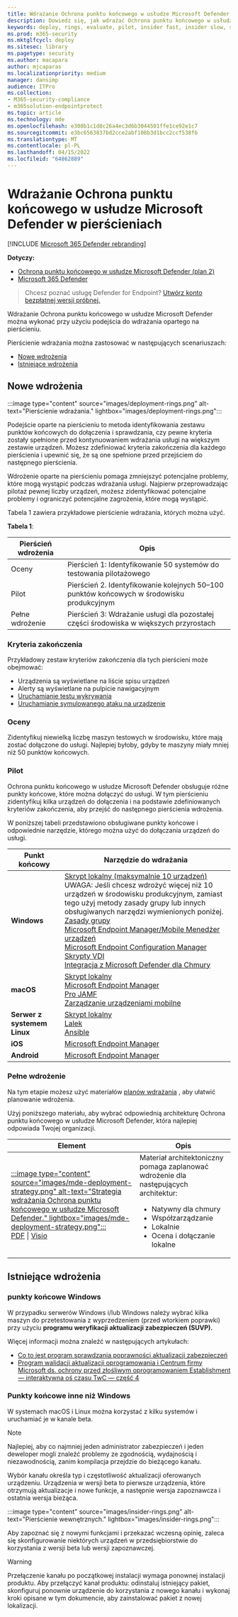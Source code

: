 ```yaml
---
title: Wdrażanie Ochrona punktu końcowego w usłudze Microsoft Defender w pierścieniach
description: Dowiedz się, jak wdrażać Ochrona punktu końcowego w usłudze Microsoft Defender w pierścieniach
keywords: deploy, rings, evaluate, pilot, insider fast, insider slow, setup, onboard, phase, deployment, deploying, adoption, configuring
ms.prod: m365-security
ms.mktglfcycl: deploy
ms.sitesec: library
ms.pagetype: security
ms.author: macapara
author: mjcaparas
ms.localizationpriority: medium
manager: dansimp
audience: ITPro
ms.collection:
- M365-security-compliance
- m365solution-endpointprotect
ms.topic: article
ms.technology: mde
ms.openlocfilehash: e308b1c1d8c26a4ec3d6b3044501ffe1ce92e1c7
ms.sourcegitcommit: e3bc6563037bd2cce2abf108b3d1bcc2ccf538f6
ms.translationtype: MT
ms.contentlocale: pl-PL
ms.lasthandoff: 04/15/2022
ms.locfileid: "64862889"
---
```

# <a name="deploy-microsoft-defender-for-endpoint-in-rings"></a>Wdrażanie Ochrona punktu końcowego w usłudze Microsoft Defender w pierścieniach

[!INCLUDE [Microsoft 365 Defender rebranding](../../includes/microsoft-defender.md)]

**Dotyczy:**
- [Ochrona punktu końcowego w usłudze Microsoft Defender (plan 2)](https://go.microsoft.com/fwlink/p/?linkid=2154037) 
- [Microsoft 365 Defender](https://go.microsoft.com/fwlink/?linkid=2118804)

> Chcesz poznać usługę Defender for Endpoint? [Utwórz konto bezpłatnej wersji próbnej.](https://signup.microsoft.com/create-account/signup?products=7f379fee-c4f9-4278-b0a1-e4c8c2fcdf7e&ru=https://aka.ms/MDEp2OpenTrial?ocid=docs-wdatp-assignaccess-abovefoldlink)

Wdrażanie Ochrona punktu końcowego w usłudze Microsoft Defender można wykonać przy użyciu podejścia do wdrażania opartego na pierścieniu.

Pierścienie wdrażania można zastosować w następujących scenariuszach:

- [Nowe wdrożenia](#new-deployments)
- [Istniejące wdrożenia](#existing-deployments)

## <a name="new-deployments"></a>Nowe wdrożenia

:::image type="content" source="images/deployment-rings.png" alt-text="Pierścienie wdrażania." lightbox="images/deployment-rings.png":::

Podejście oparte na pierścieniu to metoda identyfikowania zestawu punktów końcowych do dołączenia i sprawdzania, czy pewne kryteria zostały spełnione przed kontynuowaniem wdrażania usługi na większym zestawie urządzeń. Możesz zdefiniować kryteria zakończenia dla każdego pierścienia i upewnić się, że są one spełnione przed przejściem do następnego pierścienia.

Wdrożenie oparte na pierścieniu pomaga zmniejszyć potencjalne problemy, które mogą wystąpić podczas wdrażania usługi. Najpierw przeprowadzając pilotaż pewnej liczby urządzeń, możesz zidentyfikować potencjalne problemy i ograniczyć potencjalne zagrożenia, które mogą wystąpić.

Tabela 1 zawiera przykładowe pierścienie wdrażania, których można użyć.

**Tabela 1**:

|Pierścień wdrożenia|Opis|
|---|---|
|Oceny|Pierścień 1: Identyfikowanie 50 systemów do testowania pilotażowego|
|Pilot|Pierścień 2. Identyfikowanie kolejnych 50–100 punktów końcowych w środowisku produkcyjnym|
|Pełne wdrożenie|Pierścień 3: Wdrażanie usługi dla pozostałej części środowiska w większych przyrostach|

### <a name="exit-criteria"></a>Kryteria zakończenia

Przykładowy zestaw kryteriów zakończenia dla tych pierścieni może obejmować:

- Urządzenia są wyświetlane na liście spisu urządzeń
- Alerty są wyświetlane na pulpicie nawigacyjnym
- [Uruchamianie testu wykrywania](run-detection-test.md)
- [Uruchamianie symulowanego ataku na urządzenie](attack-simulations.md)

### <a name="evaluate"></a>Oceny

Zidentyfikuj niewielką liczbę maszyn testowych w środowisku, które mają zostać dołączone do usługi. Najlepiej byłoby, gdyby te maszyny miały mniej niż 50 punktów końcowych.

### <a name="pilot"></a>Pilot

Ochrona punktu końcowego w usłudze Microsoft Defender obsługuje różne punkty końcowe, które można dołączyć do usługi. W tym pierścieniu zidentyfikuj kilka urządzeń do dołączenia i na podstawie zdefiniowanych kryteriów zakończenia, aby przejść do następnego pierścienia wdrożenia.

W poniższej tabeli przedstawiono obsługiwane punkty końcowe i odpowiednie narzędzie, którego można użyć do dołączania urządzeń do usługi.

|Punkt końcowy|Narzędzie do wdrażania|
|---|---|
|**Windows**|[Skrypt lokalny (maksymalnie 10 urządzeń)](configure-endpoints-script.md) <br> UWAGA: Jeśli chcesz wdrożyć więcej niż 10 urządzeń w środowisku produkcyjnym, zamiast tego użyj metody zasady grupy lub innych obsługiwanych narzędzi wymienionych poniżej.<br>  [Zasady grupy](configure-endpoints-gp.md) <br>  [Microsoft Endpoint Manager/Mobile Menedżer urządzeń](configure-endpoints-mdm.md) <br>   [Microsoft Endpoint Configuration Manager](configure-endpoints-sccm.md) <br> [Skrypty VDI](configure-endpoints-vdi.md) <br> [Integracja z Microsoft Defender dla Chmury](configure-server-endpoints.md#integration-with-microsoft-defender-for-cloud)|
|**macOS**|[Skrypt lokalny](mac-install-manually.md) <br> [Microsoft Endpoint Manager](mac-install-with-intune.md) <br> [Pro JAMF](mac-install-with-jamf.md) <br> [Zarządzanie urządzeniami mobilne](mac-install-with-other-mdm.md)|
|**Serwer z systemem Linux**|[Skrypt lokalny](linux-install-manually.md) <br> [Lalek](linux-install-with-puppet.md) <br> [Ansible](linux-install-with-ansible.md)|
|**iOS**|[Microsoft Endpoint Manager](ios-install.md)|
|**Android**|[Microsoft Endpoint Manager](android-intune.md)|

### <a name="full-deployment"></a>Pełne wdrożenie

Na tym etapie możesz użyć materiałów [planów wdrażania](deployment-strategy.md) , aby ułatwić planowanie wdrożenia.

Użyj poniższego materiału, aby wybrać odpowiednią architekturę Ochrona punktu końcowego w usłudze Microsoft Defender, która najlepiej odpowiada Twojej organizacji.

|Element|Opis|
|---|---|
|[:::image type="content" source="images/mde-deployment-strategy.png" alt-text="Strategia wdrażania Ochrona punktu końcowego w usłudze Microsoft Defender." lightbox="images/mde-deployment-strategy.png":::](https://github.com/MicrosoftDocs/microsoft-365-docs/raw/public/microsoft-365/security/defender-endpoint/downloads/mdatp-deployment-strategy.pdf)<br/> [PDF](https://download.microsoft.com/download/5/6/0/5609001f-b8ae-412f-89eb-643976f6b79c/mde-deployment-strategy.pdf) \| [Visio](https://download.microsoft.com/download/5/6/0/5609001f-b8ae-412f-89eb-643976f6b79c/mde-deployment-strategy.vsdx)|Materiał architektoniczny pomaga zaplanować wdrożenie dla następujących architektur: <ul><li> Natywny dla chmury </li><li> Współzarządzanie </li><li> Lokalnie</li><li>Ocena i dołączanie lokalne</li></ul>|

## <a name="existing-deployments"></a>Istniejące wdrożenia

### <a name="windows-endpoints"></a>punkty końcowe Windows

W przypadku serwerów Windows i/lub Windows należy wybrać kilka maszyn do przetestowania z wyprzedzeniem (przed wtorkiem poprawki) przy użyciu **programu weryfikacji aktualizacji zabezpieczeń (SUVP).**

Więcej informacji można znaleźć w następujących artykułach:

- [Co to jest program sprawdzania poprawności aktualizacji zabezpieczeń](https://techcommunity.microsoft.com/t5/windows-it-pro-blog/what-is-the-security-update-validation-program/ba-p/275767)
- [Program walidacji aktualizacji oprogramowania i Centrum firmy Microsoft ds. ochrony przed złośliwym oprogramowaniem Establishment — interaktywna oś czasu TwC — część 4](https://www.microsoft.com/security/blog/2012/03/28/software-update-validation-program-and-microsoft-malware-protection-center-establishment-twc-interactive-timeline-part-4/)

### <a name="non-windows-endpoints"></a>Punkty końcowe inne niż Windows

W systemach macOS i Linux można korzystać z kilku systemów i uruchamiać je w kanale beta.

> [!NOTE]
> Najlepiej, aby co najmniej jeden administrator zabezpieczeń i jeden deweloper mogli znaleźć problemy ze zgodnością, wydajnością i niezawodnością, zanim kompilacja przejdzie do bieżącego kanału.

Wybór kanału określa typ i częstotliwość aktualizacji oferowanych urządzeniu. Urządzenia w wersji beta to pierwsze urządzenia, które otrzymują aktualizacje i nowe funkcje, a następnie wersja zapoznawcza i ostatnia wersja bieżąca.

:::image type="content" source="images/insider-rings.png" alt-text="Pierścienie wewnętrznych." lightbox="images/insider-rings.png":::

Aby zapoznać się z nowymi funkcjami i przekazać wczesną opinię, zaleca się skonfigurowanie niektórych urządzeń w przedsiębiorstwie do korzystania z wersji beta lub wersji zapoznawczej.

> [!WARNING]
> Przełączenie kanału po początkowej instalacji wymaga ponownej instalacji produktu. Aby przełączyć kanał produktu: odinstaluj istniejący pakiet, skonfiguruj ponownie urządzenie do korzystania z nowego kanału i wykonaj kroki opisane w tym dokumencie, aby zainstalować pakiet z nowej lokalizacji.

